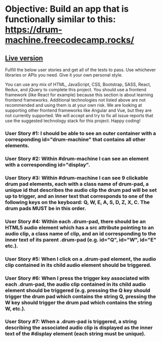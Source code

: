# Objective: Build an app that is functionally similar to this: https://drum-machine.freecodecamp.rocks/

## [Live version](https://codepen.io/reggr0y/pen/XWBXLqM)

Fulfill the below user stories and get all of the tests to pass. Use whichever libraries or APIs you need. Give it your own personal style.

You can use any mix of HTML, JavaScript, CSS, Bootstrap, SASS, React, Redux, and jQuery to complete this project. You should use a frontend framework (like React for example) because this section is about learning frontend frameworks. Additional technologies not listed above are not recommended and using them is at your own risk. We are looking at supporting other frontend frameworks like Angular and Vue, but they are not currently supported. We will accept and try to fix all issue reports that use the suggested technology stack for this project. Happy coding!

### User Story #1: I should be able to see an outer container with a corresponding id="drum-machine" that contains all other elements.

### User Story #2: Within #drum-machine I can see an element with a corresponding id="display".

### User Story #3: Within #drum-machine I can see 9 clickable drum pad elements, each with a class name of drum-pad, a unique id that describes the audio clip the drum pad will be set up to trigger, and an inner text that corresponds to one of the following keys on the keyboard: Q, W, E, A, S, D, Z, X, C. The drum pads MUST be in this order.

### User Story #4: Within each .drum-pad, there should be an HTML5 audio element which has a src attribute pointing to an audio clip, a class name of clip, and an id corresponding to the inner text of its parent .drum-pad (e.g. id="Q", id="W", id="E" etc.).

### User Story #5: When I click on a .drum-pad element, the audio clip contained in its child audio element should be triggered.

### User Story #6: When I press the trigger key associated with each .drum-pad, the audio clip contained in its child audio element should be triggered (e.g. pressing the Q key should trigger the drum pad which contains the string Q, pressing the W key should trigger the drum pad which contains the string W, etc.).

### User Story #7: When a .drum-pad is triggered, a string describing the associated audio clip is displayed as the inner text of the #display element (each string must be unique).